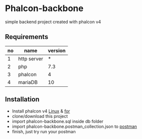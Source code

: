 # Phalcon-backbone

simple backend project created with phalcon v4

## Requirements

| no | name | version |
| ------------- | ------------- | ------------- |
| 1 | http server | * |
| 2 | php | 7.3 |
| 3 | phalcon | 4 |
| 4 | mariaDB | 10 |

## Installation

* Install phalcon v4 [Linux](https://phalcon.io/en-us/download/linux) & [for](https://phalcon.io/en-us/download/windows)
* clone/download this project
* import phalcon-backbone.sql inside db folder
* import phalcon-backbone.postman_collection.json to [postman](https://www.postman.com/)
* finish, just try run your postman
